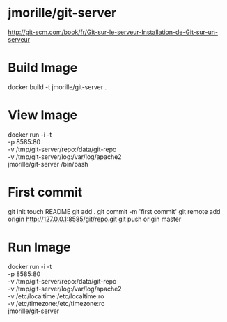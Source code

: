 jmorille/git-server
=========

http://git-scm.com/book/fr/Git-sur-le-serveur-Installation-de-Git-sur-un-serveur


# Build Image  
docker build -t jmorille/git-server .
 

# View Image
docker run -i -t \
 -p 8585:80 \
 -v /tmp/git-server/repo:/data/git-repo \
 -v /tmp/git-server/log:/var/log/apache2 \
 jmorille/git-server /bin/bash

# First commit
git init
touch README
git add .
git commit -m 'first commit'
git remote add origin http://127.0.0.1:8585/git/repo.git
git push origin master


# Run Image
docker run -i -t \
 -p 8585:80 \
 -v /tmp/git-server/repo:/data/git-repo \
 -v /tmp/git-server/log:/var/log/apache2 \
 -v /etc/localtime:/etc/localtime:ro \
 -v /etc/timezone:/etc/timezone:ro \
 jmorille/git-server
 

